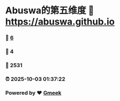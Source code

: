 # Abuswa的第五维度 :link: https://abuswa.github.io 
### :page_facing_up: [6](https://abuswa.github.io/tag.html) 
### :speech_balloon: 4 
### :hibiscus: 2531 
### :alarm_clock: 2025-10-03 01:37:22 
### Powered by :heart: [Gmeek](https://github.com/Meekdai/Gmeek)
